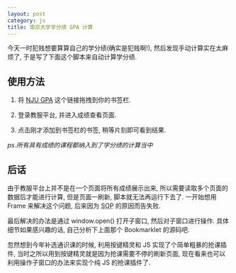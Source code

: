 ```yaml
---
layout: post
category: js
title: 南京大学学分绩 GPA 计算
---
```

今天一时犯贱想要算算自己的学分绩(确实是犯贱啊!), 然后发现手动计算实在太麻烦了, 于是写了下面这个脚本来自动计算学分绩.

## 使用方法

1. 将 <a href="javascript:(function(){var scores=0;var grades=0;var href_array=[];var fin_count=0;var all=[];set_href_array(document.getElementsByTagName('table')[1]);for(var i=0;i<href_array.length;i++){open(href_array[i]).addEventListener('load',function(){handler(this);});}function trim(str){return str.replace(/^\s*/,'').replace(/\s*$/,'');}function set_href_array(link_table){var trs=link_table.children[0].children;var a;for(var i=0;i<trs.length;i++){a=trs[i].getElementsByTagName('a');if(a.length==0){continue;}href_array.push(a[0].href);}href_array.pop();}function handler(win){var table_body=win.document.getElementsByClassName('TABLE_BODY');var trs=table_body[0].getElementsByTagName('tr');var tds,name,type,ul,score;for(var i=1;i<trs.length;i++){tds=trs[i].getElementsByTagName('td');type=trim(tds[4].innerHTML);ul=tds[6].children[0];if(ul==undefined){continue;}name=trim(tds[2].innerHTML);score=Number(tds[5].innerHTML);grade=Number(ul.innerHTML);all.push({'name':name,'score':score,'grade':grade});scores+=score;grades+=grade*score;}fin_count++;check();win.close();}function check(){if(fin_count==href_array.length){var str='';for(var i=0;i<all.length;i++){str+=all[i].score+'\t'+all[i].grade+'\t'+all[i].name+'\n';}str+='GPA: '+(grades/scores)/20;alert(str);}}})()">NJU GPA</a> 这个链接拖拽到你的书签栏.

2. 登录教服平台, 并进入成绩查看页面.

3. 点击刚才添加到书签栏的书签, 稍等片刻即可看到结果.

*ps.所有具有成绩的课程都纳入到了学分绩的计算当中*

## 后话

由于教服平台上并不是在一个页面将所有成绩展示出来, 所以需要读取多个页面的数据后才能进行计算, 但是页面一刷新, 脚本就无法再运行下去了. 一开始想用 Frame 来解决这个问题, 后来因为 <acronym title="Same Origin Policy">SOP</acronym> 的原因而告失败.

最后解决的办法是通过 window.open() 打开子窗口, 然后对子窗口进行操作. 具体细节如果感兴趣的话, 自己分析下上面那个 Bookmarklet 的源码吧.

忽然想到今年补选通识课的时候, 利用按键精灵和 JS 实现了个简单粗暴的抢课插件, 当时之所以用到按键精灵就是因为抢课需要不停的刷新页面, 现在看来也可以利用操作子窗口的办法来实现个纯 JS 的抢课插件了.
